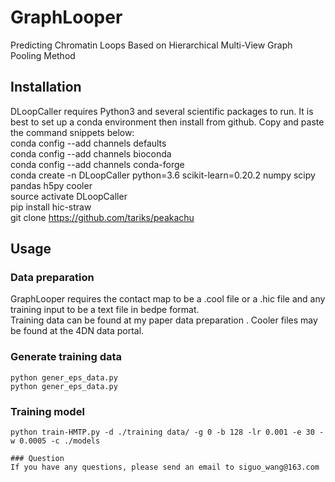 # GraphLooper
Predicting Chromatin Loops Based on Hierarchical Multi-View Graph Pooling Method
## Installation
DLoopCaller requires Python3 and several scientific packages to run. It is best to set up a conda environment then install from github. Copy and paste the command snippets below:  
conda config --add channels defaults  
conda config --add channels bioconda  
conda config --add channels conda-forge  
conda create -n DLoopCaller python=3.6 scikit-learn=0.20.2 numpy scipy pandas h5py cooler  
source activate DLoopCaller  
pip install hic-straw  
git clone https://github.com/tariks/peakachu  
## Usage
### Data preparation
GraphLooper requires the contact map to be a .cool file or a .hic file and any training input to be a text file in bedpe format.   
Training data can be found at my paper data preparation . Cooler files may be found at the 4DN data portal. 
### Generate training data

```
python gener_eps_data.py
python gener_eps_data.py
```
### Training model
 
```
python train-HMTP.py -d ./training data/ -g 0 -b 128 -lr 0.001 -e 30 -w 0.0005 -c ./models

### Question
If you have any questions, please send an email to siguo_wang@163.com
